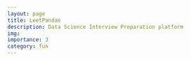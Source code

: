 ```yaml
---
layout: page
title: LeetPandas
description: Data Science Interview Preparation platform
img: 
importance: 3
category: fun
---
```


